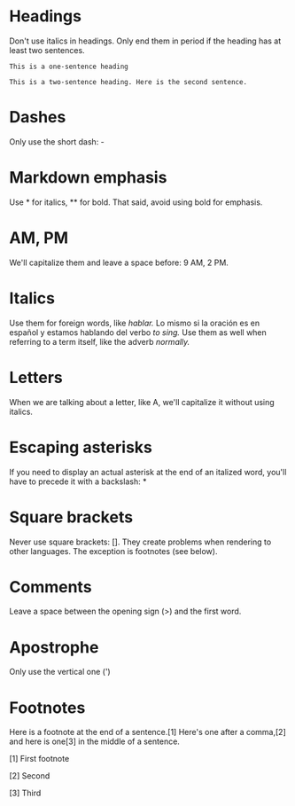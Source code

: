 # Headings

Don't use italics in headings. Only end them in period if the heading has at least two sentences.

    This is a one-sentence heading

    This is a two-sentence heading. Here is the second sentence.

# Dashes

Only use the short dash: -

# Markdown emphasis

Use * for italics, ** for bold. That said, avoid using bold for emphasis.

# AM, PM

We'll capitalize them and leave a space before: 9 AM, 2 PM.

# Italics

Use them for foreign words, like *hablar.* Lo mismo si la oración es en español y estamos hablando del verbo *to sing.*
Use them as well when referring to a term itself, like the adverb *normally.*

# Letters

When we are talking about a letter, like A, we'll capitalize it without using italics.

# Escaping asterisks

If you need to display an actual asterisk at the end of an italized word, you'll have to precede it with a backslash: \*

# Square brackets

Never use square brackets: []. They create problems when rendering to other languages. The exception is 
footnotes (see below).

# Comments

Leave a space between the opening sign (>) and the first word.

# Apostrophe

Only use the vertical one (')

# Footnotes

Here is a footnote at the end of a sentence.[1] Here's one after a comma,[2] and here is one[3] in the middle of a sentence.

[1] First footnote

[2] Second

[3] Third